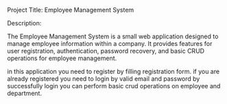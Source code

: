 Project Title: Employee Management System

Description:

The Employee Management System is a small web application designed to manage employee information within a company. 
It provides features for user registration, authentication, password recovery, and basic CRUD operations for employee management.

in this application you need to register by filling registration form. if you are already registered you need to login by valid email and password
by successfully login you can perform basic crud operations on employee and department.
